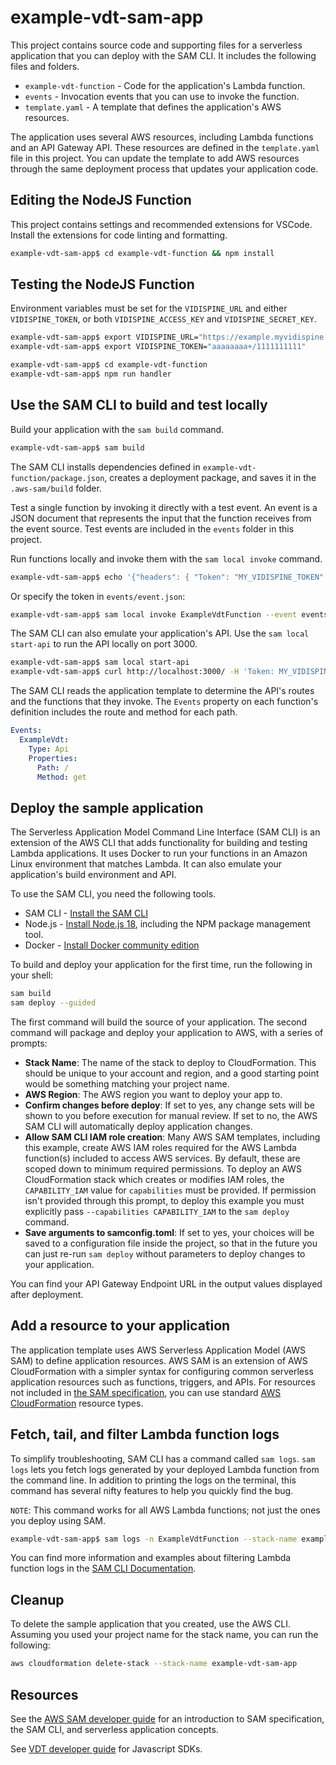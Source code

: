 # example-vdt-sam-app

This project contains source code and supporting files for a serverless application that you can deploy with the SAM CLI. It includes the following files and folders.

- `example-vdt-function` - Code for the application's Lambda function.
- `events` - Invocation events that you can use to invoke the function.
- `template.yaml` - A template that defines the application's AWS resources.

The application uses several AWS resources, including Lambda functions and an API Gateway API. These resources are defined in the `template.yaml` file in this project. You can update the template to add AWS resources through the same deployment process that updates your application code.

## Editing the NodeJS Function

This project contains settings and recommended extensions for VSCode. Install the extensions for code linting and formatting.

```bash
example-vdt-sam-app$ cd example-vdt-function && npm install
```

## Testing the NodeJS Function

Environment variables must be set for the `VIDISPINE_URL` and either `VIDISPINE_TOKEN`, or both `VIDISPINE_ACCESS_KEY` and `VIDISPINE_SECRET_KEY`.

```bash
example-vdt-sam-app$ export VIDISPINE_URL="https://example.myvidispine.com"
example-vdt-sam-app$ export VIDISPINE_TOKEN="aaaaaaaa+/1111111111"

example-vdt-sam-app$ cd example-vdt-function
example-vdt-sam-app$ npm run handler
```

## Use the SAM CLI to build and test locally

Build your application with the `sam build` command.

```bash
example-vdt-sam-app$ sam build
```

The SAM CLI installs dependencies defined in `example-vdt-function/package.json`, creates a deployment package, and saves it in the `.aws-sam/build` folder.

Test a single function by invoking it directly with a test event. An event is a JSON document that represents the input that the function receives from the event source. Test events are included in the `events` folder in this project.

Run functions locally and invoke them with the `sam local invoke` command.

```bash
example-vdt-sam-app$ echo '{"headers": { "Token": "MY_VIDISPINE_TOKEN" } }' | sam local invoke --event - ExampleVdtFunction
```

Or specify the token in `events/event.json`:

```bash
example-vdt-sam-app$ sam local invoke ExampleVdtFunction --event events/event.json
```

The SAM CLI can also emulate your application's API. Use the `sam local start-api` to run the API locally on port 3000.

```bash
example-vdt-sam-app$ sam local start-api
example-vdt-sam-app$ curl http://localhost:3000/ -H 'Token: MY_VIDISPINE_TOKEN'
```

The SAM CLI reads the application template to determine the API's routes and the functions that they invoke. The `Events` property on each function's definition includes the route and method for each path.

```yaml
Events:
  ExampleVdt:
    Type: Api
    Properties:
      Path: /
      Method: get
```

## Deploy the sample application

The Serverless Application Model Command Line Interface (SAM CLI) is an extension of the AWS CLI that adds functionality for building and testing Lambda applications. It uses Docker to run your functions in an Amazon Linux environment that matches Lambda. It can also emulate your application's build environment and API.

To use the SAM CLI, you need the following tools.

- SAM CLI - [Install the SAM CLI](https://docs.aws.amazon.com/serverless-application-model/latest/developerguide/serverless-sam-cli-install.html)
- Node.js - [Install Node.js 18](https://nodejs.org/en/), including the NPM package management tool.
- Docker - [Install Docker community edition](https://hub.docker.com/search/?type=edition&offering=community)

To build and deploy your application for the first time, run the following in your shell:

```bash
sam build
sam deploy --guided
```

The first command will build the source of your application. The second command will package and deploy your application to AWS, with a series of prompts:

- **Stack Name**: The name of the stack to deploy to CloudFormation. This should be unique to your account and region, and a good starting point would be something matching your project name.
- **AWS Region**: The AWS region you want to deploy your app to.
- **Confirm changes before deploy**: If set to yes, any change sets will be shown to you before execution for manual review. If set to no, the AWS SAM CLI will automatically deploy application changes.
- **Allow SAM CLI IAM role creation**: Many AWS SAM templates, including this example, create AWS IAM roles required for the AWS Lambda function(s) included to access AWS services. By default, these are scoped down to minimum required permissions. To deploy an AWS CloudFormation stack which creates or modifies IAM roles, the `CAPABILITY_IAM` value for `capabilities` must be provided. If permission isn't provided through this prompt, to deploy this example you must explicitly pass `--capabilities CAPABILITY_IAM` to the `sam deploy` command.
- **Save arguments to samconfig.toml**: If set to yes, your choices will be saved to a configuration file inside the project, so that in the future you can just re-run `sam deploy` without parameters to deploy changes to your application.

You can find your API Gateway Endpoint URL in the output values displayed after deployment.

## Add a resource to your application

The application template uses AWS Serverless Application Model (AWS SAM) to define application resources. AWS SAM is an extension of AWS CloudFormation with a simpler syntax for configuring common serverless application resources such as functions, triggers, and APIs. For resources not included in [the SAM specification](https://github.com/awslabs/serverless-application-model/blob/master/versions/2016-10-31.md), you can use standard [AWS CloudFormation](https://docs.aws.amazon.com/AWSCloudFormation/latest/UserGuide/aws-template-resource-type-ref.html) resource types.

## Fetch, tail, and filter Lambda function logs

To simplify troubleshooting, SAM CLI has a command called `sam logs`. `sam logs` lets you fetch logs generated by your deployed Lambda function from the command line. In addition to printing the logs on the terminal, this command has several nifty features to help you quickly find the bug.

`NOTE`: This command works for all AWS Lambda functions; not just the ones you deploy using SAM.

```bash
example-vdt-sam-app$ sam logs -n ExampleVdtFunction --stack-name example-vdt-sam-app --tail
```

You can find more information and examples about filtering Lambda function logs in the [SAM CLI Documentation](https://docs.aws.amazon.com/serverless-application-model/latest/developerguide/serverless-sam-cli-logging.html).

## Cleanup

To delete the sample application that you created, use the AWS CLI. Assuming you used your project name for the stack name, you can run the following:

```bash
aws cloudformation delete-stack --stack-name example-vdt-sam-app
```

## Resources

See the [AWS SAM developer guide](https://docs.aws.amazon.com/serverless-application-model/latest/developerguide/what-is-sam.html) for an introduction to SAM specification, the SAM CLI, and serverless application concepts.

See [VDT developer guide](https://vidispine.github.io/vdt/dev/?path=/story/vdt-api-documentation--page) for Javascript SDKs.
